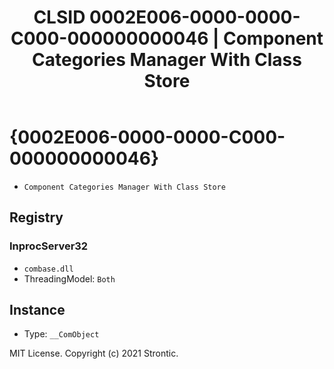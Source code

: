 ﻿---
title: "CLSID 0002E006-0000-0000-C000-000000000046 | Component Categories Manager With Class Store"
excerpt: What is COM-Object CLSID 0002E006-0000-0000-C000-000000000046?
---

# {0002E006-0000-0000-C000-000000000046}

* `Component Categories Manager With Class Store`

## Registry


### InprocServer32

* `combase.dll`
* ThreadingModel: `Both`

## Instance

* Type: `__ComObject`

MIT License. Copyright (c) 2021 Strontic.


